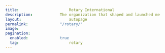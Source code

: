```yaml
---
title:						Rotary International
description:			The organization that shaped and launched me
layout:						autopage
permalink:				"/rotary/"
image:					
pagination: 
  enabled: 				true
  tag: 						rotary
---
```


